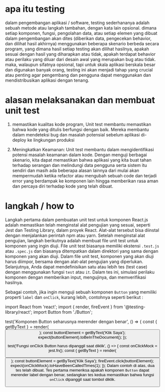 # apa itu testing
dalam pengembangan aplikasi / software, testing sederhananya adalah sebuah metode atau langkah tambahan, dengan kata lain opsional. dimana setiap komponen, fungsi, pengolahan data, 
atau setiap elemen yang dibuat dalam pengembangan akan dites (diberikan data, pengecekan behavior, dan dilihat hasil akhirnya) menggunakan beberapa skenario berbeda 
secara program, yang dimana hasil setiap testing akan dilihat hasilnya, apakah sesuai dengan hasil yang diharapkan atau tidak, apakah terdapat behavior atau perilaku yang diluar 
dari desain awal yang merupakan bug atau tidak. maka, walaupun sifatnya opsional, tapi untuk skala aplikasi berskala besar dan digunakan banyak orang, testing ini akan menjadi 
tahap yang crucial atau penting agar pengembang dan pengguna dapat menggunakan dan mendistribusikan aplikasi dengan tenang.

# alasan melaksanakan dan membuat unit test
1. memastikan kualitas kode program, Unit test membantu memastikan bahwa kode yang ditulis berfungsi dengan baik. Mereka membantu dalam mendeteksi bug dan masalah potensial sebelum 
aplikasi di-deploy ke lingkungan produksi

2. Meningkatkan Keamanan: Unit test membantu dalam mengidentifikasi potensi masalah keamanan dalam kode. Dengan menguji berbagai skenario, kita dapat memastikan bahwa aplikasi yang kita 
buat tahan terhadap serangan dan melindungi data pengguna serta sistem itu sendiri
dan masih ada beberapa alasan lainnya dari mulai akan mempermudah ketika refactor atau mengubah sebuah code dan terjadi error yang berdampak ke komponen lain hingga memberikan 
rasa aman dan percaya diri terhadap kode yang telah dibuat.

# langkah / how to
Langkah pertama dalam pembuatan unit test untuk komponen React.js adalah memastikan telah menginstal alat pengujian yang sesuai, seperti Jest dan Testing Library, dalam proyek React. 
Alat-alat tersebut bisa diinstal dengan menjalankan perintah npm atau yarn.
Setelah menginstal alat pengujian, langkah berikutnya adalah membuat file unit test untuk komponen yang ingin diuji. File unit test biasanya memiliki ekstensi `.test.js` atau `.spec.js` dan biasanya ditempatkan dalam direktori yang sama dengan komponen yang akan diuji.
Dalam file unit test, komponen yang akan diuji harus diimpor, bersama dengan alat-alat pengujian yang diperlukan. Selanjutnya, Anda dapat mendefinisikan satu atau lebih tes (test case) dengan menggunakan fungsi `test` atau `it`. Dalam tes ini, simulasi perilaku komponen dengan memberikan input, mengujinya, dan memverifikasi hasilnya.

Sebagai contoh, jika ingin menguji sebuah komponen `Button` yang memiliki properti `label` dan `onClick`, kurang lebih, contohnya seperti berikut : 

import React from 'react';
import { render, fireEvent } from '@testing-library/react';
import Button from './Button';

test('Komponen Button seharusnya merender dengan benar', () => {
  const { getByText } = render(<Button label="Klik Saya" />);
  const buttonElement = getByText('Klik Saya');
  expect(buttonElement).toBeInTheDocument();
});

test('Fungsi onClick Button harus dipanggil saat diklik', () => {
  const onClickMock = jest.fn();
  const { getByText } = render(<Button label="Klik Saya" onClick={onClickMock} />);
  const buttonElement = getByText('Klik Saya');
  fireEvent.click(buttonElement);
  expect(onClickMock).toHaveBeenCalledTimes(1);
});
Dalam contoh di atas, dua tes telah dibuat. 
Tes pertama memeriksa apakah komponen `Button` dapat merender label dengan benar, sedangkan tes kedua memastikan bahwa fungsi `onClick` dipanggil saat tombol diklik.